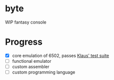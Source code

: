 # byte
WIP fantasy console

# Progress

- [x] core emulation of 6502, passes [Klaus' test suite](https://github.com/Klaus2m5/6502_65C02_functional_tests)
- [ ] functional emulator
- [ ] custom assembler
- [ ] custom programming language